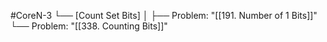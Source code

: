 #CoreN-3
└── [Count Set Bits]
    │
    ├── Problem: "[[191. Number of 1 Bits]]"
    └── Problem: "[[338. Counting Bits]]"